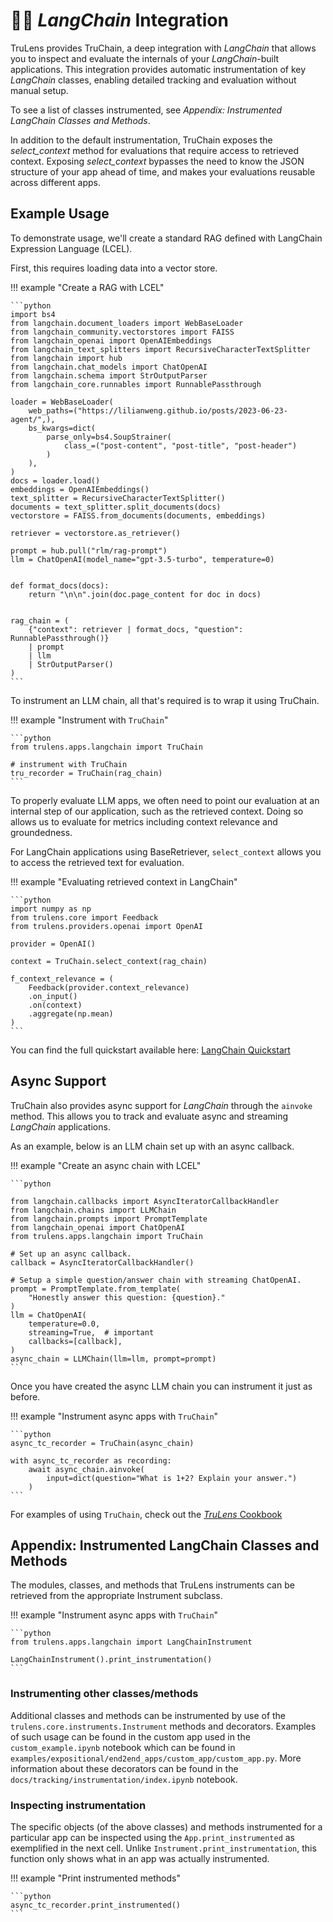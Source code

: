 # 🦜️🔗 _LangChain_ Integration

TruLens provides TruChain, a deep integration with _LangChain_ that allows you to 
inspect and evaluate the internals of your _LangChain_-built applications. This 
integration provides automatic instrumentation of key _LangChain_ classes, enabling 
detailed tracking and evaluation without manual setup.

To see a list of classes instrumented, see *Appendix: Instrumented _LangChain_ Classes and
Methods*.

In addition to the default instrumentation, TruChain exposes the
*select_context* method for evaluations that require access to retrieved
context. Exposing *select_context* bypasses the need to know the JSON structure
of your app ahead of time, and makes your evaluations reusable across different
apps.

## Example Usage

To demonstrate usage, we'll create a standard RAG defined with LangChain Expression Language (LCEL).

First, this requires loading data into a vector store.

!!! example "Create a RAG with LCEL"

    ```python
    import bs4
    from langchain.document_loaders import WebBaseLoader
    from langchain_community.vectorstores import FAISS
    from langchain_openai import OpenAIEmbeddings
    from langchain_text_splitters import RecursiveCharacterTextSplitter
    from langchain import hub
    from langchain.chat_models import ChatOpenAI
    from langchain.schema import StrOutputParser
    from langchain_core.runnables import RunnablePassthrough

    loader = WebBaseLoader(
        web_paths=("https://lilianweng.github.io/posts/2023-06-23-agent/",),
        bs_kwargs=dict(
            parse_only=bs4.SoupStrainer(
                class_=("post-content", "post-title", "post-header")
            )
        ),
    )
    docs = loader.load()
    embeddings = OpenAIEmbeddings()
    text_splitter = RecursiveCharacterTextSplitter()
    documents = text_splitter.split_documents(docs)
    vectorstore = FAISS.from_documents(documents, embeddings)

    retriever = vectorstore.as_retriever()

    prompt = hub.pull("rlm/rag-prompt")
    llm = ChatOpenAI(model_name="gpt-3.5-turbo", temperature=0)


    def format_docs(docs):
        return "\n\n".join(doc.page_content for doc in docs)


    rag_chain = (
        {"context": retriever | format_docs, "question": RunnablePassthrough()}
        | prompt
        | llm
        | StrOutputParser()
    )
    ```

To instrument an LLM chain, all that's required is to wrap it using TruChain.

!!! example "Instrument with `TruChain`"

    ```python
    from trulens.apps.langchain import TruChain

    # instrument with TruChain
    tru_recorder = TruChain(rag_chain)
    ```

To properly evaluate LLM apps, we often need to point our evaluation at an
internal step of our application, such as the retrieved context. Doing so allows
us to evaluate for metrics including context relevance and groundedness.

For LangChain applications using BaseRetriever, `select_context` allows you
to access the retrieved text for evaluation.

!!! example "Evaluating retrieved context in LangChain"

    ```python
    import numpy as np
    from trulens.core import Feedback
    from trulens.providers.openai import OpenAI

    provider = OpenAI()

    context = TruChain.select_context(rag_chain)

    f_context_relevance = (
        Feedback(provider.context_relevance)
        .on_input()
        .on(context)
        .aggregate(np.mean)
    )
    ```

You can find the full quickstart available here: [LangChain Quickstart](../../getting_started/quickstarts/langchain_quickstart.ipynb)

## Async Support

TruChain also provides async support for _LangChain_ through the `ainvoke` method. This allows you to track and evaluate async and streaming _LangChain_ applications.

As an example, below is an LLM chain set up with an async callback.

!!! example "Create an async chain with LCEL"

    ```python

    from langchain.callbacks import AsyncIteratorCallbackHandler
    from langchain.chains import LLMChain
    from langchain.prompts import PromptTemplate
    from langchain_openai import ChatOpenAI
    from trulens.apps.langchain import TruChain

    # Set up an async callback.
    callback = AsyncIteratorCallbackHandler()

    # Setup a simple question/answer chain with streaming ChatOpenAI.
    prompt = PromptTemplate.from_template(
        "Honestly answer this question: {question}."
    )
    llm = ChatOpenAI(
        temperature=0.0,
        streaming=True,  # important
        callbacks=[callback],
    )
    async_chain = LLMChain(llm=llm, prompt=prompt)
    ```

Once you have created the async LLM chain you can instrument it just as before.

!!! example "Instrument async apps with `TruChain`"

    ```python
    async_tc_recorder = TruChain(async_chain)

    with async_tc_recorder as recording:
        await async_chain.ainvoke(
            input=dict(question="What is 1+2? Explain your answer.")
        )
    ```

For examples of using `TruChain`, check out the [_TruLens_ Cookbook](../../cookbook/index.md)

## Appendix: Instrumented LangChain Classes and Methods

The modules, classes, and methods that TruLens instruments can be retrieved from
the appropriate Instrument subclass.

!!! example "Instrument async apps with `TruChain`"

    ```python
    from trulens.apps.langchain import LangChainInstrument

    LangChainInstrument().print_instrumentation()
    ```

### Instrumenting other classes/methods

Additional classes and methods can be instrumented by use of the
`trulens.core.instruments.Instrument` methods and decorators. Examples of
such usage can be found in the custom app used in the `custom_example.ipynb`
notebook which can be found in
`examples/expositional/end2end_apps/custom_app/custom_app.py`. More
information about these decorators can be found in the
`docs/tracking/instrumentation/index.ipynb` notebook.

### Inspecting instrumentation

The specific objects (of the above classes) and methods instrumented for a
particular app can be inspected using the `App.print_instrumented` as
exemplified in the next cell. Unlike `Instrument.print_instrumentation`, this
function only shows what in an app was actually instrumented.

!!! example "Print instrumented methods"

    ```python
    async_tc_recorder.print_instrumented()
    ```

